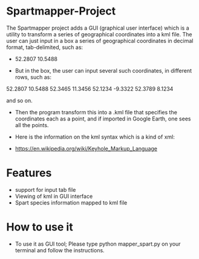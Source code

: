 # Spartmapper-Project
The Spartmapper project adds a GUI (graphical user interface) which is a utility to transform a series of geographical coordinates into a kml file.
The user can just input in a box a series of geographical coordinates in decimal format, tab-delimited, such as:



* 52.2807     10.5488



* But in the box, the user can input several such coordinates, in different rows, such as:

 52.2807    10.5488
 52.3465    11.3456
 52.1234    -9.3322
 52.3789    8.1234

 and so on.

* Then the program transform this into a .kml file that specifies the coordinates each as a point, and if imported in Google Earth, one sees all the points.

* Here is the information on the kml syntax which is a kind of xml:
* https://en.wikipedia.org/wiki/Keyhole_Markup_Language


# Features

* support for input tab file
* Viewing of kml in GUI interface
* Spart species information mapped to kml file


# How to use it


* To use it as GUI tool; Please type python mapper_spart.py on your terminal and follow the instructions.
